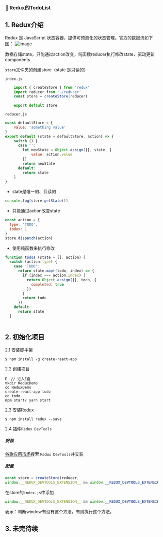 ### :tada: Redux的TodoList
## 1. Redux介绍
Redux 是 JavaScript 状态容器，提供可预测化的状态管理。官方的数据流如下图：
![image](https://user-gold-cdn.xitu.io/2019/7/29/16c3b1b732f51043?imageView2/0/w/1280/h/960/format/webp/ignore-error/1)

数据存储state，只能通过action改变，纯函数reducer执行修改state，驱动更新components

`store`文件夹的创建store（state 是只读的）

`index.js`
```js
    import { createStore } from 'redux'
    import reducer from './reducer'
    const store = createStore(reducer)
    
    export default store
```
`reducer.js`
```js
const defaultStore = {
    value: 'something value'
}
export default (state = defaultStore, action) => {
    switch () {
      case '':
        let newState = Object.assign({}, state, {
            value: action.value
        })
        return newState
      default:
        return state
    }
}
```

- state是唯一的、只读的
```js
console.log(store.getState())
```
- 只能通过action改变state
```js
const action = {
  type: 'TODO',
  index: 1
}
store.dispatch(action)
```
- 使用纯函数来执行修改
```js
function todos (state = [], action) {
  switch (action.type) {
    case 'TODO':
      return state.map((todo, index) => {
        if (index === action.index) {
          return Object.assign({}, todo, {
            completed: true
          })
        }
        return todo
      })
    default:
      return state
  }
 
```
## 2. 初始化项目

2.1 安装脚手架
```shell
$ npm install -g create-react-app
```

2.2 创建项目
```shell
E：// 进入E盘
mkdir ReduxDemo
cd ReduxDemo
create-react-app todo
cd todo
npm start/ yarn start
```

2.3 安装Redux
```shell
$ npm install redux --save
```

2.4 插件`Redux DevTools`

##### 安装

[谷歌应用市场](!https://chrome.google.com/webstore?utm_source=chrome-ntp-icon)搜索 `Redux DevTools`并安装

##### 配置
```js
const store = createStore(reducer,
window.__REDUX_DEVTOOLS_EXTENSION__ && window.__REDUX_DEVTOOLS_EXTENSION__())
```

在store的`index.js`中添加
```js
window.__REDUX_DEVTOOLS_EXTENSION__ && window.__REDUX_DEVTOOLS_EXTENSION__()
```
表示：判断window有没有这个方法，有则执行这个方法。

## 3. 未完待续
